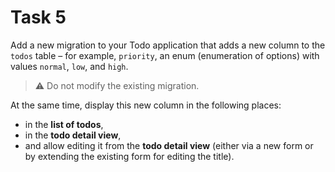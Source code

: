 # Task 5

Add a new migration to your Todo application that adds a new column to the `todos` table – for example, `priority`, an enum (enumeration of options) with values `normal`, `low`, and `high`.

> ⚠️ Do not modify the existing migration.

At the same time, display this new column in the following places:

- in the **list of todos**,
- in the **todo detail view**,
- and allow editing it from the **todo detail view** (either via a new form or by extending the existing form for editing the title).